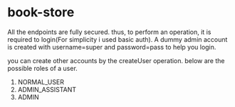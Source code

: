 # book-store

All the endpoints are fully secured. thus, to perform an operation, it is required to login(For simplicity i used basic auth). A dummy admin account is created with username=super and password=pass
to help you login. 

you can create other accounts by the createUser operation. below are the possible roles of a user.
1. NORMAL_USER 
2. ADMIN_ASSISTANT
3. ADMIN




